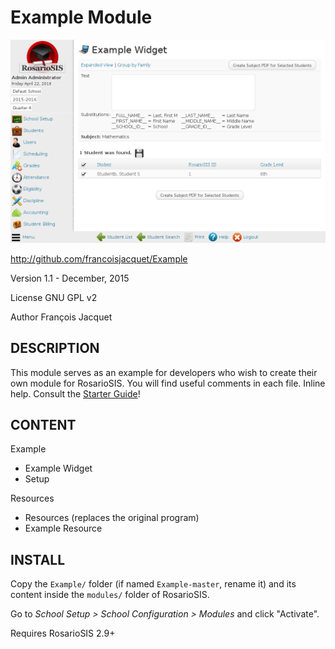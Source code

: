 Example Module
==============

![screenshot](https://raw.githubusercontent.com/francoisjacquet/Example/master/screenshot.png)

http://github.com/francoisjacquet/Example

Version 1.1 - December, 2015

License GNU GPL v2

Author François Jacquet

DESCRIPTION
-----------
This module serves as an example for developers who wish to create their own module for RosarioSIS.
You will find useful comments in each file.
Inline help.
Consult the [Starter Guide](https://github.com/francoisjacquet/Example/wiki/Starter-Guide/)!

CONTENT
-------
Example
- Example Widget
- Setup

Resources
- Resources (replaces the original program)
- Example Resource

INSTALL
-------
Copy the `Example/` folder (if named `Example-master`, rename it) and its content inside the `modules/` folder of RosarioSIS.

Go to _School Setup > School Configuration > Modules_ and click "Activate".

Requires RosarioSIS 2.9+
